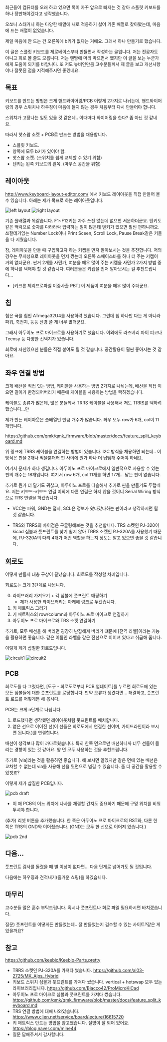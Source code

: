 최근들어 컴퓨터를 오래 하고 있으면 목이 자꾸 앞으로 빠지는 것 같아 스플릿 키보드를 하나 장만해야겠다고 생각했습니다. 

오쏘니 스태거니 하는 다양한 배열에 새로 적응하기 싫어 기존 배열로 찾아봤는데, 마음에 드는 배열이 없었습니다.

제일 마음에 안 드는 건 오른쪽에 b키가 없다는 거에요. 그래서 하나 만들기로 했습니다.

이 글은 스플릿 키보드를 제로베이스부터 만들면서 작성하는 글입니다. 저는 전공자도 아니고 회로 볼 줄도 모릅니다.
저는 맨땅에 머리 박으면서 했지만 이 글을 보는 누군가에게 도움이 되기를 바랍니다.
또 저도 뉴비인만큼 고수분들께서 제 글을 보고 개선사항이나 잘못된 점을 지적해주시면 좋겠네요.

## 목표
키보드를 만드는 방법은 크게 핸드와이어링/PCB 이렇게 2가지로 나뉘는데, 핸드와이어링의 경우 스위치나 하우징이 마음에 들지 않는 경우 처음부터 다시 만들어야 합니다.

스위치가 고장나는 일도 있을 것 같은데.. 이때마다 와이어링을 한다? 좀 아닌 것 같네요.

따라서 핫스왑 소켓 + PCB로 만드는 방법을 채용합니다.

 - 스플릿 키보드.
 - 양쪽에 모두 b키가 있어야 함.
 - 핫스왑 소켓. (스위치를 쉽게 교체할 수 있기 위함)
 - 텐키는 왼쪽 키보드의 왼쪽. (마우스 공간을 위함)


## 레이아웃
http://www.keyboard-layout-editor.com/
에서 키보드 레이아웃을 직접 만들어 볼 수 있습니다. 아래는 제가 목표로 하는 레이아웃입니다.

![left layout](./left.jpg)
![right layout](./right.jpg)

기존 풀배열과 똑같습니다. F1~F12키는 자주 쓰진 않는데 없으면 서운하더군요.
텐키도 같은 맥락으로 숫자를 다라라락 입력하는 일이 많은데 텐키가 있으면 훨씬 편하니까요.
쓰잘데기없는 Number Lock이나 Print Sceen, Scroll Lock, Pause Break같은 키들을 다 지웠습니다.

참, 레이아웃을 만들 때 구입하고자 하는 키캡을 먼저 알아보시는 것을 추천합니다. 저의 경우는 무지성으로 레이아웃을 먼저 짰는데 오른쪽 스페이스바를 하나 더 주는 키캡이 거의 없더군요. 싼거 2개를 사던가, 여분을 매우 많이 주는 키캡을 사던가 2가지 방법 중에 하나를 택해야 할 것 같습니다. 여러분들은 키캡을 먼저 알아보시는 걸 추천드립니다...
* [키크론 체리프로파일 이중사출 PBT] 이 제품이 여분을 매우 많이 주더군요.

## 칩
칩은 국룰 칩인 ATmega32U4를 사용하려 했습니다. 그런데 칩 하나만 다는 게 아니라 파워, 축전지, 등등 신경 쓸 게 너무 많더군요.

그래서 아두이노 프로 마이크로를 사용하기로 했습니다. 이외에도 라즈베리 파이 피코나 Teensy 등 다양한 선택지가 있습니다.

회로에 자신있으신 분들은 직접 붙여도 될 것 같습니다. 공간활용이 훨씬 좋아지는 것 같아요.

## 좌우 연결 방법
크게 배선을 직접 잇는 방법, 케이블을 사용하는 방법 2가지로 나뉘는데, 배선을 직접 이으면 길이가 한정되어버리기 때문에 케이블을 사용하는 방법을 택하겠습니다.

케이블도 종류가 많은데, 많은 분들께서 TRRS 케이블을 사용해서 저도 TRRS를 택하려 했습니다...만

제가 만든 레이아웃은 풀배열인 만큼 개수가 많습니다. 좌우 모두 row가 6개, col이 11개입니다.

https://github.com/qmk/qmk_firmware/blob/master/docs/feature_split_keyboard.md

위 링크에 TRRS 케이블을 연결하는 방법이 있습니다. I2C 방식을 채용하면 되는데.. 이 방식은 핀을 2개나 먹을뿐더러 핀 사이에 뭔가 하나 더 납땜해 주어야 하네요.

여기서 문제가 하나 생깁니다. 아두이노 프로 마이크로에서 일반적으로 사용할 수 있는 핀의 개수는 18개입니다. 여기서 row 6개, col 11개를 하면 17개... 남는 핀이 없습니다.

추가로 뭔가 더 달기도 귀찮고, 아두이노 프로를 디솔해서 추가로 핀을 만들기도 두렵네요. 저는 키보드-키보드 연결 이외에 다른 연결은 하지 않을 것이니 Serial Wiring 방식으로 TRS 연결을 하겠습니다.

* VCC는 파워, GND는 접지, SCL은 정보가 왔다갔다하는 핀이라고 생각하시면 될 것 같습니다.

* TRS와 TRRS의 차이점은 구글링해보는 것을 추천합니다. TRS 소켓인 PJ-320이 kicad 심볼과 풋프린트를 찾기 쉽지 않아 TRRS 소켓인 PJ-320A를 사용했기 때문에, PJ-320A의 다리 4개가 어떤 역할을 하는지 정도는 알고 있으면 좋을 것 같습니다.

## 회로도
어떻게 만들지 대충 구상이 끝났습니다. 회로도를 작성할 차례입니다.

회로도는 크게 3단계로 나뉩니다.

0. 라이브러리 가져오기 + 각 심볼에 풋프린트 매핑하기
    * 제가 사용한 라이브러리는 아래에 링크로 두겠습니다.
1. 키 매트릭스 그리기
2. 키 매트릭스의 row/column과 아두이노 프로 마이크로 연결하기
3. 아두이노 프로 마이크로와 TRS 소켓 연결하기

추가로, 모두 배선을 해 버리면 굉장히 난잡해져 버리기 떄문에 [전역 라벨]이라는 기능을 활용하면 좋습니다. 같은 이름인 라벨을 같은 전선으로 이어져 있다고 취급해 줍니다.

이렇게 제가 삽질한 회로도입니다.

![circuit1](./matrix.PNG)
![circuit2](./reset2.PNG)

## PCB
회로도를 다 그렸다면, [도구 - 회로도로부터 PCB 업데이트]를 누르면 회로도에 있는 모든 심볼들에 대한 풋프린트를 로딩합니다. 만약 오류가 생겼다면... 해결하고, 풋프린트 로드를 어떻게든 해 봅시다.

PCB는 크게 n단계로 나뉩니다.

1. 로드했다면 생각했던 레이아웃처럼 풋프린트를 배치합니다.
2. 옅은 선으로 이어진 선(이 선들은 회로도에서 연결한 선이며, 가이드라인이라 보시면 됩니다.)를 연결합니다.

배선이 생각보다 많이 까다로웠습니다. 특히 한쪽 면으로만 배선하니까 너무 선들이 몰리는 경향이 있는 것 같아요. 양 면 모두 사용하는 것을 추천드립니다.

추가로 [via]라는 것을 활용하면 좋습니다. 해 보시면 알겠지만 같은 면에 있는 배선은 교차할 수 없는데 via를 사용해 선을 뒷면으로 넘길 수 있습니다. 좀 더 공간을 활용할 수 있겟죠?

이렇게 제가 삽질한 PCB입니다.

![pcb draft](./pcb%20draft.png)

* 이 때 PCB의 어느 위치에 나사를 체결할 건지도 중요하기 때문에 구멍 위치를 비워두셔야 합니다.

(추가) 리셋 버튼을 추가했습니다. 한 쪽은 아두이노 프로 마이크로의 RST와, 다른 한 쪽은 TRS의 GND와 이어줬습니다. (GND는 모두 한 선으로 이어져 있습니다.)

![pcb 2nd](./pcb%202nd.png)

## 다음...
풋프린트 검사를 돌렸을 때 별 이상이 없다면... 다음 단계로 넘어가도 될 것입니다.

다음에는 하우징과 견적내기(즐거운 쇼핑)을 하겠습니다.

## 마무리
고수분들 많은 훈수 부탁드립니다. 혹시나 풋프린트나 회로 파일 필요하시면 바치겠습니다.

질문) 풋프린트를 어떻게든 만들었는데.. 잘 만들었는지 검수할 수 있는 사이트?같은 게 있을까요?

## 참고
https://github.com/keebio/Keebio-Parts.pretty
 - TRRS 소켓인 PJ-320A를 가져다 썼습니다.
https://github.com/ai03-2725/MX_Alps_Hybrid
 - 키보드 스위치 심볼과 풋프린트를 가져다 썼습니다. vertical + hotswap 모두 있는 라이브러리입니다.
https://github.com/Biacco42/ProMicroKiCad
 - 아두이노 프로 마이크로 심볼과 풋프린트를 가져다 썼습니다.
https://github.com/qmk/qmk_firmware/blob/master/docs/feature_split_keyboard.md
 - TRS 연결 방법에 대해 나와있습니다.
https://www.clien.net/service/board/lecture/16615720
 - 키 매트릭스 만드는 방법을 참고했습니다. 설명이 잘 되어 있어요.
https://blog.naver.com/mine44
 - 질문 답해주셔서 감사합니다.



